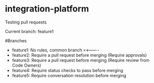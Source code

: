 # integration-platform
Testing pull requests

Current branch: feature1

#Branches
* feature1: No rules, common branch <<----
* feature2: Require a pull request before merging (Require approvals)
* feature3: Require a pull request before merging (Require review from Code Owners)
* feature4: Require status checks to pass before merging
* feature5: Require conversation resolution before merging
